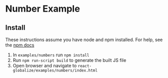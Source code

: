 Number Example
=============

Install
-------
These instructions assume you have node and npm installed. For help, see the [npm docs](https://docs.npmjs.com/getting-started/installing-node)

1. In `examples/numbers` run `npm install`
2. Run `npm run-script build` to generate the built JS file
3. Open browser and navigate to `react-globalize/examples/numbers/index.html`
